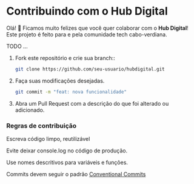 # Contribuindo com o Hub Digital

Olá! 👋 Ficamos muito felizes que você quer colaborar com o **Hub Digital**! Este projeto é feito para e pela comunidade tech cabo-verdiana.

TODO ...

1. Fork este repositório e crie sua branch::

   ```bash
   git clone https://github.com/seu-usuario/hubdigital.git
   ```

2. Faça suas modificações desejadas.
   ```bash
   git commit -m "feat: nova funcionalidade"
   ```
3. Abra um Pull Request com a descrição do que foi alterado ou adicionado.

### Regras de contribuição

Escreva código limpo, reutilizável

Evite deixar console.log no código de produção.

Use nomes descritivos para variáveis e funções.

Commits devem seguir o padrão [Conventional Commits](https://www.conventionalcommits.org/en/v1.0.0/)
